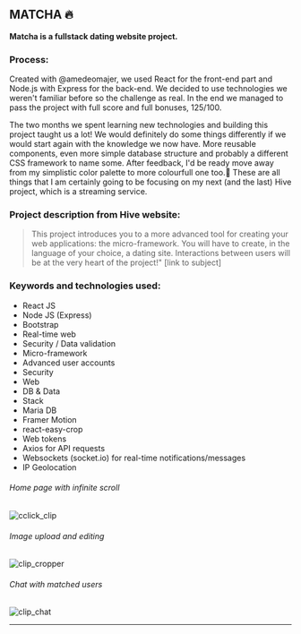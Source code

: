 ## MATCHA 🔥

**Matcha is a fullstack dating website project.** 

### Process:

Created with @amedeomajer, we used React for the front-end part and Node.js with Express for the back-end. We decided to use technologies we weren't familiar before so the challenge as real. In the end we managed to pass the project with full score and full bonuses, 125/100.

The two months we spent learning new technologies and building this project taught us a lot! We would definitely do some things differently if we would start again with the knowledge we now have. More reusable components, even more simple database structure and probably a different CSS framework to name some. After feedback, I'd be ready move away from my simplistic color palette to more colourfull one too.🎨
These are all things that I am certainly going to be focusing on my next (and the last) Hive project, which is a streaming service.



### Project description from Hive website:

> This project introduces you to a more advanced tool for creating your web applications: the micro-framework. You will have to create, in the language of your choice, a dating site. Interactions between users will be at the very heart of the project!" [link to subject]

### Keywords and technologies used:

- React JS
- Node JS (Express)
- Bootstrap
- Real-time web
- Security / Data validation
- Micro-framework
- Advanced user accounts
- Security
- Web
- DB & Data
- Stack
- Maria DB
- Framer Motion
- react-easy-crop
- Web tokens
- Axios for API requests
- Websockets (socket.io) for real-time notifications/messages
- IP Geolocation

###### Home page with infinite scroll

![cclick_clip](https://user-images.githubusercontent.com/98973785/208129066-57fa2c36-74a9-4f29-9256-4ac401e7e507.gif)

###### Image upload and editing

![clip_cropper](https://user-images.githubusercontent.com/98973785/208130621-dd4f93e6-a9ab-4320-8940-fa6c54472c95.gif)

###### Chat with matched users

![clip_chat](https://user-images.githubusercontent.com/98973785/208133396-8becfecb-651d-4f63-bf44-05f08922005a.gif)
______________________________________________________________________


